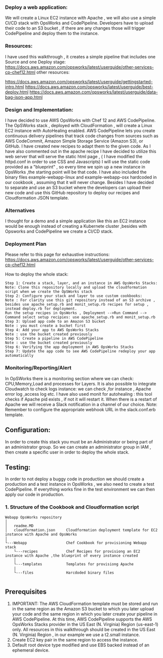 ### Deploy a web application:
We will create a Linux EC2 instance with Apache , we will also use a simple CI/CD stack with OpsWorks and CodePipeline.
Developers have to upload their code to an S3 bucket , if there are any changes those will trigger CodePipeline and deploy them
to the instance.

### Resources:

I have used this walkthrough , it creates a simple pipeline that includes one Source and one Deploy stage:
https://docs.aws.amazon.com/opsworks/latest/userguide/other-services-cp-chef12.html
other resources:

https://docs.aws.amazon.com/opsworks/latest/userguide/gettingstarted-intro.html
https://docs.aws.amazon.com/opsworks/latest/userguide/best-deploy.html
https://docs.aws.amazon.com/opsworks/latest/userguide/data-bag-json-app.html


### Design and Implementation:

I have decided to use AWS OpsWorks with Chef 12 and AWS CodePipeline.
The OpSWorks stack , deployed with CloudFormation , will create a Linux EC2 instance with AutoHealing enabled.
AWS CodePipeline lets you create continuous delivery pipelines that track code changes from sources such as AWS CodeCommit, Amazon Simple Storage Service (Amazon S3), or GitHub.
I have created new recipes to adapt them to the given code. As I have also commented out in the apache recipe I have decided to utilize
this web server that will serve the static html page , ( I have modified the httpd.conf in order to use CSS and Javascripts)
I will use the static code provided as a "blueprint" , so every time we spin up a new instance in OpsWorks ,the starting point will be that code.
I have also included the binary files example-webapp-linux and example-webapp-osx hardcoded in our cookbook , assuming that it will never change.
Besides I have decided to separate and use an S3 bucket where the developers can upload their new code and use this GitHub repository to deploy our recipes and Cloudformation JSON template.

### Alternatives

I thought for a demo and a simple application like this an EC2 instance would be enough instead of creating a Kubernete cluster ,besides with Opsworks and CodePipeline
we create a CI/CD stack.

### Deployment Plan

Please refer to this page for exhaustive instructions:
https://docs.aws.amazon.com/opsworks/latest/userguide/other-services-cp-chef12.html

How to deploy the whole stack:

```
Step 1: Create a stack, layer, and an instance in AWS OpsWorks Stacks:
Note: Clone this repository locally and upload the cloudformation script when we create the OpSWorks stack
Step 2: Configure your stack and layer to use custom cookbooks:
Note : For clarity use this git repository instead of an S3 archive , besides use apache_setup.rb and monit_setup.rb recipes for setup , instead deploy.rb for deployment.
Run the setup recipes in OpsWorks , Deployment -->Run Command --> Command select setup recipies: use apache_setup.rb and monit_setup.rb
Step 3: Upload app code to an Amazon S3 bucket
Note : you must create a bucket first
Step 4: Add your app to AWS OpsWorks Stacks
Note : use the bucket created previously
Step 5: Create a pipeline in AWS CodePipeline
Note : use the bucket created previously
Step 6: Verifying the app deployment in AWS OpsWorks Stacks
Step 7: Update the app code to see AWS CodePipeline redeploy your app automatically

```


### Monitoring/Reporting/Alert

In OpSWorks there is a monitoring section where we can check: CPU,Memory,Load and processes for Layers.
It is also possible to integrate Cloudwatch to check logs instance: we can check ,for instance , Apache error log ,access log etc.
I have also used monit for autohealing : this tool checks if Apache pid exists , if not it will restart it.
When there is a restart of Apache we will receive a Slack notification in a channel of our choice.
Note: Remember to configure the appropriate webhook URL in the slack.conf.erb template.

## Configuration:

In order to create this stack you must be an Administrator or being part of an administrator group.
So we can create an administrator group in IAM , then create a specific user in order to deploy the whole stack.

## Testing:

In order to not deploy a buggy code in production we should create a production and a test instance in  OpsWorks ,
we also need to create a test CodePipeline.
If everything works fine in the test environment we can then apply our code in production.

### 1. Structure of the Cookbook and Cloudformation script

```
Webapp OpsWorks repository
│
│   readme.MD
│   cloudformation.json     Cloudformation deployment template for EC2 instance with Apache and OpsWorks
│
└---Webapp                  Chef Cookbook for provisioning Webapp stack
    └---recipes             Chef Recipes for provisiong an EC2 instance with Apache ,the blueprint of every instance created
    │                       
    └---templates           Templates for provisiong Apache    
    |
    └---files               Harcdoded binary files


```
## Prerequisites
1. IMPORTANT: The AWS CloudFormation template must be stored and run in the same region as the Amazon S3 bucket to which you later upload your code and the same region in which you later create your pipeline in AWS CodePipeline. At this time, AWS CodePipeline supports the AWS OpsWorks Stacks provider in the US East (N. Virginia) Region (us-east-1) only. All resources in this walkthrough should be created in the US East (N. Virginia) Region , in our example we use a t2.small instance.
1. Create EC2 key pair in the same region to access the instance.
1. Default root device type modified and use EBS backed instead of an ephemeral device.
